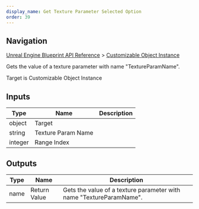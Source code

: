 ```yaml
---
display_name: Get Texture Parameter Selected Option
order: 39
---
```

## Navigation

[Unreal Engine Blueprint API Reference](https://dev.epicgames.com/documentation/en-us/unreal-engine/BlueprintAPI) > [Customizable Object Instance](https://dev.epicgames.com/documentation/en-us/unreal-engine/BlueprintAPI/CustomizableObjectInstance)

Gets the value of a texture parameter with name "TextureParamName".

Target is Customizable Object Instance

## Inputs

| Type | Name | Description |
| --- | --- | --- |
| object | Target |  |
| string | Texture Param Name |  |
| integer | Range Index |  |

## Outputs

| Type | Name | Description |
| --- | --- | --- |
| name | Return Value | Gets the value of a texture parameter with name "TextureParamName". |
